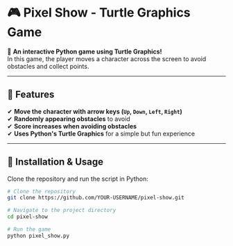 # 🎮 Pixel Show - Turtle Graphics Game

🚀 **An interactive Python game using Turtle Graphics!**  
In this game, the player moves a character across the screen to avoid obstacles and collect points.  

---

## 📌 Features
✔ **Move the character with arrow keys (`Up`, `Down`, `Left`, `Right`)**  
✔ **Randomly appearing obstacles** to avoid  
✔ **Score increases when avoiding obstacles**  
✔ **Uses Python's Turtle Graphics** for a simple but fun experience  

---

## 🔧 Installation & Usage
Clone the repository and run the script in Python:

```bash
# Clone the repository
git clone https://github.com/YOUR-USERNAME/pixel-show.git

# Navigate to the project directory
cd pixel-show

# Run the game
python pixel_show.py
